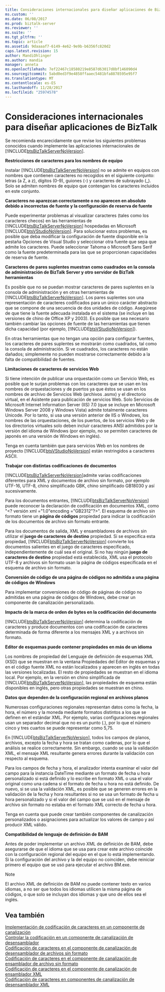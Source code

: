 ```yaml
---
title: Consideraciones internacionales para diseñar aplicaciones de BizTalk | Documentos de Microsoft
ms.custom: ''
ms.date: 06/08/2017
ms.prod: biztalk-server
ms.reviewer: ''
ms.suite: ''
ms.tgt_pltfrm: ''
ms.topic: article
ms.assetid: 9daaaaf7-6149-4e62-9e9b-b6356fc820d2
caps.latest.revision: 15
author: MandiOhlinger
ms.author: mandia
manager: anneta
ms.openlocfilehash: 7ef22467c18580219e8587d63017d8bf146090d4
ms.sourcegitcommit: 5abd0ed3f9e4858ffaaec5481bfa8878595e95f7
ms.translationtype: MT
ms.contentlocale: es-ES
ms.lasthandoff: 11/28/2017
ms.locfileid: "25974578"
---
```

# <a name="international-considerations-for-designing-biztalk-applications"></a>Consideraciones internacionales para diseñar aplicaciones de BizTalk
Se recomienda encarecidamente que revise los siguientes problemas conocidos cuando implemente las aplicaciones internacionales de [!INCLUDE[btsBizTalkServerNoVersion](../includes/btsbiztalkservernoversion-md.md)].  
  
 **Restricciones de caracteres para los nombres de equipo**  
  
 Instalar [!INCLUDE[btsBizTalkServerNoVersion](../includes/btsbiztalkservernoversion-md.md)] no se admite en equipos con nombres que contienen caracteres no recogidos en el siguiente conjunto: letras (a Z, a z), dígitos (0-9), guiones (-) y caracteres de subrayado (_). Solo se admiten nombres de equipo que contengan los caracteres incluidos en este conjunto.  
  
 **Caracteres no aparezcan correctamente o no aparecen en absoluto debido a incorrectas de fuente y la configuración de reserva de fuente**  
  
 Puede experimentar problemas al visualizar caracteres (tales como los caracteres checos) en las herramientas de [!INCLUDE[btsBizTalkServerNoVersion](../includes/btsbiztalkservernoversion-md.md)] hospedadas en Microsoft [!INCLUDE[btsVStudioNoVersion](../includes/btsvstudionoversion-md.md)]. Para solucionar estos problemas, es posible que deba modificar la configuración de fuente disponible en la pestaña Opciones de Visual Studio y seleccionar otra fuente que sepa que admite los caracteres. Puede seleccionar Tahoma o Microsoft Sans Serif como la fuente predeterminada para las que se proporcionan capacidades de reserva de fuente.  
  
 **Caracteres de pares suplentes muestran como cuadrados en la consola de administración de BizTalk Server y otro servidor de BizTalk herramientas**  
  
 Es posible que no se puedan mostrar caracteres de pares suplentes en la consola de administración y en otras herramientas de [!INCLUDE[btsBizTalkServerNoVersion](../includes/btsbiztalkservernoversion-md.md)]. Los pares suplentes son una representación de caracteres codificados para un único carácter abstracto que se compone de una secuencia de dos unidades de código. Asegúrese de que tiene la fuente adecuada instalada en el sistema (se incluye en las versiones de chino de Office XP y 2003). Es posible que sea necesario también cambiar las opciones de fuente de las herramientas que tienen dicha capacidad (por ejemplo, [!INCLUDE[btsVStudioNoVersion](../includes/btsvstudionoversion-md.md)]).  
  
 En otras herramientas que no tengan una opción para configurar fuentes, los caracteres de pares suplentes se mostrarán como cuadrados, tal como la consola de administración. Si ve cuadrados, los caracteres no están dañados; simplemente no pueden mostrarse correctamente debido a la falta de compatibilidad de fuentes.  
  
 **Limitaciones de caracteres de servicios Web**  
  
 Si tiene intención de publicar una orquestación como un Servicio Web, es posible que le surjan problemas con los caracteres que se usan en los nombres de orquestaciones y de puertos ya que éstos se usan en los nombres de archivo de Servicios Web (archivos .asmx) y el directorio virtual, en el Asistente para publicación de servicios Web. Solo Servicios de Microsoft Internet Information Server (IIS) 7.0 (que se incluye en Microsoft Windows Server 2008 y Windows Vista) admite totalmente caracteres Unicode. Por lo tanto, si usa una versión anterior de IIS o Windows, los nombres de las orquestaciones, de los puertos, de los servicios Web y de los directorios virtuales solo deben incluir caracteres ANSI admitidos por la versión del idioma de Windows (por ejemplo, no se permiten caracteres de japonés en una versión de Windows en inglés).  
  
 Tenga en cuenta también que para servicios Web en los nombres de proyecto [!INCLUDE[btsVStudioNoVersion](../includes/btsvstudionoversion-md.md)] están restringidos a caracteres ASCII.  
  
 **Trabajar con distintas codificaciones de documentos**  
  
 [!INCLUDE[btsBizTalkServerNoVersion](../includes/btsbiztalkservernoversion-md.md)]admite varias codificaciones diferentes para XML y documentos de archivo sin formato, por ejemplo UTF-16, UTF-8, chino simplificado GBK, chino simplificado GB18030 y así sucesivamente.  
  
 Para los documentos entrantes, [!INCLUDE[btsBizTalkServerNoVersion](../includes/btsbiztalkservernoversion-md.md)] puede reconocer la declaración de codificación en documentos XML, como "\<? versión xml ="1.0"encoding ="GB2312"?\>". El esquema de archivo sin formato tiene un **página de códigos** propiedad para indicar la codificación de los documentos de archivo sin formato entrante.  
  
 Para los documentos de salida, XML y ensambladores de archivos sin utilizar el **juego de caracteres de destino** propiedad. Si se especifica esta propiedad, [!INCLUDE[btsBizTalkServerNoVersion](../includes/btsbiztalkservernoversion-md.md)] convierte los documentos salientes en el juego de caracteres especificado, independientemente de cuál sea el original. Si no hay ningún **juego de caracteres de destino** propiedad está establecida, XML usa el protocolo UTF-8 y archivos sin formato usan la página de códigos especificada en el esquema de archivo sin formato.  
  
 **Conversión de código de una página de códigos no admitida a una página de códigos de Windows**  
  
 Para implementar conversiones de código de páginas de código no admitidas en una página de códigos de Windows, debe crear un componente de canalización personalizado.  
  
 **Impacto de la marca de orden de bytes en la codificación del documento**  
  
 [!INCLUDE[btsBizTalkServerNoVersion](../includes/btsbiztalkservernoversion-md.md)] determina la codificación de caracteres y produce documentos con una codificación de caracteres determinada de forma diferente a los mensajes XML y a archivos sin formato.  
  
 **Editor de esquemas puede contener propiedades en más de un idioma**  
  
 Los nombres de propiedad del Lenguaje de definición de esquemas XML (XSD) que se muestran en la ventana Propiedades del Editor de esquemas y en el código fuente XML no están localizados y aparecen en inglés en todas las versiones localizadas. El resto de propiedades se muestran en el idioma local. Por ejemplo, en la versión en chino simplificada de [!INCLUDE[btsBizTalkServerNoVersion](../includes/btsbiztalkservernoversion-md.md)], las propiedades de esquema están disponibles en inglés, pero otras propiedades se muestran en chino.  
  
 **Datos que dependen de la configuración regional en archivos planos**  
  
 Numerosas configuraciones regionales representan datos como la fecha, la hora, el número y la moneda mediante formatos distintos a los que se definen en el estándar XML. Por ejemplo, varias configuraciones regionales usan un separador decimal que no es un punto (.), por lo que el número cinco y tres cuartos se puede representar como 5,75.  
  
 En [!INCLUDE[btsBizTalkServerNoVersion](../includes/btsbiztalkservernoversion-md.md)], todos los campos de planos, archivos, excepto la fecha y hora se tratan como cadenas, por lo que el análisis se realice correctamente. Sin embargo, cuando se usa la validación XML, el mensaje XML resultante genera errores durante la validación con respecto al esquema.  
  
 Para los campos de fecha y hora, el analizador intenta examinar el valor del campo para la instancia DateTime mediante un formato de fecha u hora personalizado si está definido y lo escribe en formato XML o usa el valor original como una cadena si el formato de fecha u hora no está definido. De nuevo, si se usa la validación XML, es posible que se generen errores en la validación de la fecha y hora resultantes si no se usa un formato de fecha u hora personalizado y si el valor del campo que se usó en el mensaje de archivo sin formato no estaba en el formato XML correcto de fecha u hora.  
  
 Tenga en cuenta que puede crear también componentes de canalización personalizados o asignaciones para actualizar los valores de campo y así producir XML válido.  
  
 **Compatibilidad de lenguaje de definición de BAM**  
  
 Antes de poder implementar un archivo XML de definición de BAM, debe asegurarse de que el idioma que se usa para crear este archivo coincide con la configuración regional del equipo en el que lo está implementando. Si la configuración del archivo y la del equipo no coinciden, debe reiniciar primero el equipo que se usó para ejecutar el archivo BM.exe.  
  
> [!NOTE]
>  El archivo XML de definición de BAM no puede contener texto en varios idiomas, a no ser que todos los idiomas utilicen la misma página de códigos, o que solo se incluyan dos idiomas y que uno de ellos sea el inglés.  
  
## <a name="see-also"></a>Vea también  
 [Implementación de codificación de caracteres en un componente de canalización](../core/implementing-character-encoding-in-a-pipeline-component.md)   
 [Controlar la codificación en un componente de canalización de desensamblador](../core/handling-encoding-in-a-disassembler-pipeline-component.md)   
 [Codificación de caracteres en el componente de canalización de desensamblador de archivos sin formato](../core/character-encoding-in-the-flat-file-disassembler-pipeline-component.md)   
 [Codificación de caracteres en el componente de canalización de ensamblador de archivo sin formato](../core/character-encoding-in-the-flat-file-assembler-pipeline-component.md)   
 [Codificación de caracteres en el componente de canalización de ensamblador XML](../core/character-encoding-in-the-xml-assembler-pipeline-component.md)   
 [Codificación de caracteres en componentes de canalización de desensamblador XML](../core/character-encoding-in-xml-disassembler-pipeline-component.md)